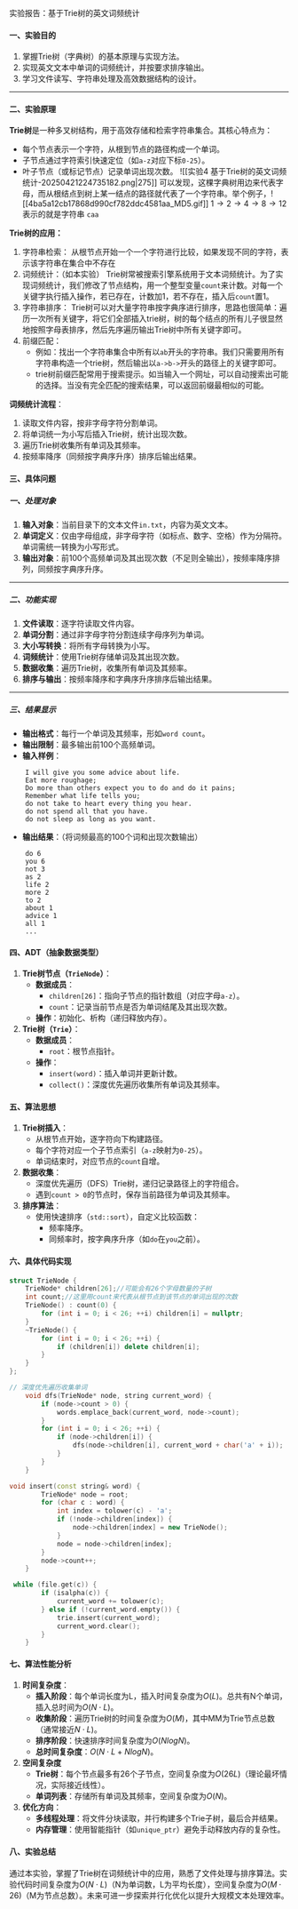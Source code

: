 实验报告：基于Trie树的英文词频统计
#### **一、实验目的**

1. 掌握Trie树（字典树）的基本原理与实现方法。
2. 实现英文文本中单词的词频统计，并按要求排序输出。
3. 学习文件读写、字符串处理及高效数据结构的设计。

---

#### **二、实验原理**

**Trie树**是一种多叉树结构，用于高效存储和检索字符串集合。其核心特点为：

- 每个节点表示一个字符，从根到节点的路径构成一个单词。
- 子节点通过字符索引快速定位（如`a-z`对应下标`0-25`）。
- 叶子节点（或标记节点）记录单词出现次数。
![[实验4 基于Trie树的英文词频统计-20250421224735182.png|275]]
可以发现，这棵字典树用边来代表字母，而从根结点到树上某一结点的路径就代表了一个字符串。举个例子，![[4ba5a12cb17868d990cf782ddc4581aa_MD5.gif]] $1\rightarrow 2\rightarrow4\rightarrow8\rightarrow12$表示的就是字符串 `caa`

**Trie树的应用：**
1. 字符串检索：
	从根节点开始一个一个字符进行比较，如果发现不同的字符，表示该字符串在集合中不存在
2. 词频统计：（如本实验）
	Trie树常被搜索引擎系统用于文本词频统计。为了实现词频统计，我们修改了节点结构，用一个整型变量`count`来计数。对每一个关键字执行插入操作，若已存在，计数加1，若不存在，插入后`count`置1。
3. 字符串排序：
	Trie树可以对大量字符串按字典序进行排序，思路也很简单：遍历一次所有关键字，将它们全部插入trie树，树的每个结点的所有儿子很显然地按照字母表排序，然后先序遍历输出Trie树中所有关键字即可。
4. 前缀匹配：
	- 例如：找出一个字符串集合中所有以`ab`开头的字符串。我们只需要用所有字符串构造一个trie树，然后输出以`a->b->`开头的路径上的关键字即可。
	- trie树前缀匹配常用于搜索提示。如当输入一个网址，可以自动搜索出可能的选择。当没有完全匹配的搜索结果，可以返回前缀最相似的可能。

**词频统计流程**：
1. 读取文件内容，按非字母字符分割单词。
2. 将单词统一为小写后插入Trie树，统计出现次数。
3. 遍历Trie树收集所有单词及其频率。
4. 按频率降序（同频按字典序升序）排序后输出结果。

#### **三、具体问题**
##### 一、处理对象
1. **输入对象**：当前目录下的文本文件`in.txt`，内容为英文文本。
2. **单词定义**：仅由字母组成，非字母字符（如标点、数字、空格）作为分隔符。单词需统一转换为小写形式。
3. **输出对象**：前100个高频单词及其出现次数（不足则全输出），按频率降序排列，同频按字典序升序。
---
##### 二、功能实现
1. **文件读取**：逐字符读取文件内容。
2. **单词分割**：通过非字母字符分割连续字母序列为单词。
3. **大小写转换**：将所有字母转换为小写。
4. **词频统计**：使用Trie树存储单词及其出现次数。
5. **数据收集**：遍历Trie树，收集所有单词及其频率。
6. **排序与输出**：按频率降序和字典序升序排序后输出结果。
---
##### 三、结果显示

- **输出格式**：每行一个单词及其频率，形如`word count`。
- **输出限制**：最多输出前100个高频单词。
- **输入样例**：
```
    I will give you some advice about life.
    Eat more roughage;
    Do more than others expect you to do and do it pains;
    Remember what life tells you;
    do not take to heart every thing you hear.
    do not spend all that you have.
    do not sleep as long as you want.
```
- **输出结果**：（将词频最高的100个词和出现次数输出）
```
    do 6
    you 6
    not 3
    as 2
    life 2
    more 2
    to 2
    about 1
    advice 1
    all 1
    ...
```
#### **四、ADT（抽象数据类型）**
1. **Trie树节点（`TrieNode`）**：
    - **数据成员**：
        - `children[26]`：指向子节点的指针数组（对应字母`a-z`）。
        - `count`：记录当前节点是否为单词结尾及其出现次数。
    - **操作**：初始化、析构（递归释放内存）。
2. **Trie树（`Trie`）**：
    - **数据成员**：
        - `root`：根节点指针。
    - **操作**：
        - `insert(word)`：插入单词并更新计数。
        - `collect()`：深度优先遍历收集所有单词及其频率。
#### **五、算法思想**
1. **Trie树插入**：
    - 从根节点开始，逐字符向下构建路径。
    - 每个字符对应一个子节点索引（`a-z`映射为`0-25`）。
    - 单词结束时，对应节点的`count`自增。
2. **数据收集**：
    - 深度优先遍历（DFS）Trie树，递归记录路径上的字符组合。
    - 遇到`count > 0`的节点时，保存当前路径为单词及其频率。
3. **排序算法**：
    - 使用快速排序（`std::sort`），自定义比较函数：
        - 频率降序。
        - 同频率时，按字典序升序（如`do`在`you`之前）。
#### **六、具体代码实现**
```cpp title=Trie节点的具体实现
struct TrieNode {
    TrieNode* children[26];//可能会有26个字母数量的子树
    int count;//这里用count来代表从根节点到该节点的单词出现的次数
    TrieNode() : count(0) {
        for (int i = 0; i < 26; ++i) children[i] = nullptr;
    }
    ~TrieNode() {
        for (int i = 0; i < 26; ++i) {
            if (children[i]) delete children[i];
        }
    }
};
```

```cpp title=DFS
// 深度优先遍历收集单词
    void dfs(TrieNode* node, string current_word) {
        if (node->count > 0) {
            words.emplace_back(current_word, node->count);
        }
        for (int i = 0; i < 26; ++i) {
            if (node->children[i]) {
                dfs(node->children[i], current_word + char('a' + i));
            }
        }
    }
```

```cpp title=单词的插入
void insert(const string& word) {
        TrieNode* node = root;
        for (char c : word) {
            int index = tolower(c) - 'a';
            if (!node->children[index]) {
                node->children[index] = new TrieNode();
            }
            node = node->children[index];
        }
        node->count++;
    }
```

```cpp title=字符串分割为单词并插入到Trie树
 while (file.get(c)) {
        if (isalpha(c)) {
            current_word += tolower(c);
        } else if (!current_word.empty()) {
            trie.insert(current_word);
            current_word.clear();
        }
    }
```
#### **七、算法性能分析**

1. **时间复杂度**：
    - **插入阶段**：每个单词长度为L，插入时间复杂度为$O(L)$。总共有N个单词，插入总时间为$O(N⋅L)$。
    - **收集阶段**：遍历Trie树的时间复杂度为$O(M)$，其中MM为Trie节点总数（通常接近$N⋅L$)。
    - **排序阶段**：快速排序时间复杂度为$O(Nlog⁡N)$。
    - **总时间复杂度**：$O(N⋅L+Nlog⁡N)$。
2. **空间复杂度**
    - **Trie树**：每个节点最多有26个子节点，空间复杂度为$O(26L)$（理论最坏情况，实际接近线性）。
    - **单词列表**：存储所有单词及其频率，空间复杂度为$O(N)$。
3. **优化方向**：
    - **多线程处理**：将文件分块读取，并行构建多个Trie子树，最后合并结果。
    - **内存管理**：使用智能指针（如`unique_ptr`）避免手动释放内存的复杂性。
#### **八、实验总结**

通过本实验，掌握了Trie树在词频统计中的应用，熟悉了文件处理与排序算法。实验代码时间复杂度为$O(N⋅L)$（N为单词数，L为平均长度），空间复杂度为$O(M⋅26)$（M为节点总数）。未来可进一步探索并行化优化以提升大规模文本处理效率。